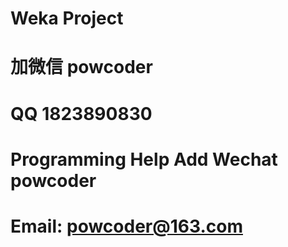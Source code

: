 # Weka Project
# 加微信 powcoder

# QQ 1823890830

# Programming Help Add Wechat powcoder

# Email: powcoder@163.com

